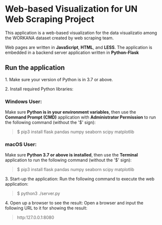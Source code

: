 
# Web-based Visualization for UN Web Scraping Project

This application is a web-based visualization for the data visualizatio among the WORKANA dataset created by web scraping team.

Web pages are written in **JavaScript**, **HTML**, and **LESS**.
The application is embedded in a backend server application written in **Python-Flask**


## Run the application

1\. Make sure your version of Python is in 3.7 or above.


2\. Install required Python libraries:
### Windows User:
Make sure **Python is in your environment variables**, then use the **Command Prompt (CMD)** application with **Administrator Permission** to run the following command (without the '$' sign):
> $ pip3 install flask pandas numpy seaborn scipy matplotlib

### macOS User:
Make sure **Python 3.7 or above is installed**, then use the **Terminal** application to run the following command (without the '$' sign):
> $ pip3 install flask pandas numpy seaborn scipy matplotlib

3\. Start-up the application:
Run the following command to execute the web application:
> $ python3 ./server.py

4\. Open up a browser to see the result:
Open a browser and input the following URL to it for showing the result:
> http:127.0.0.1:8080
